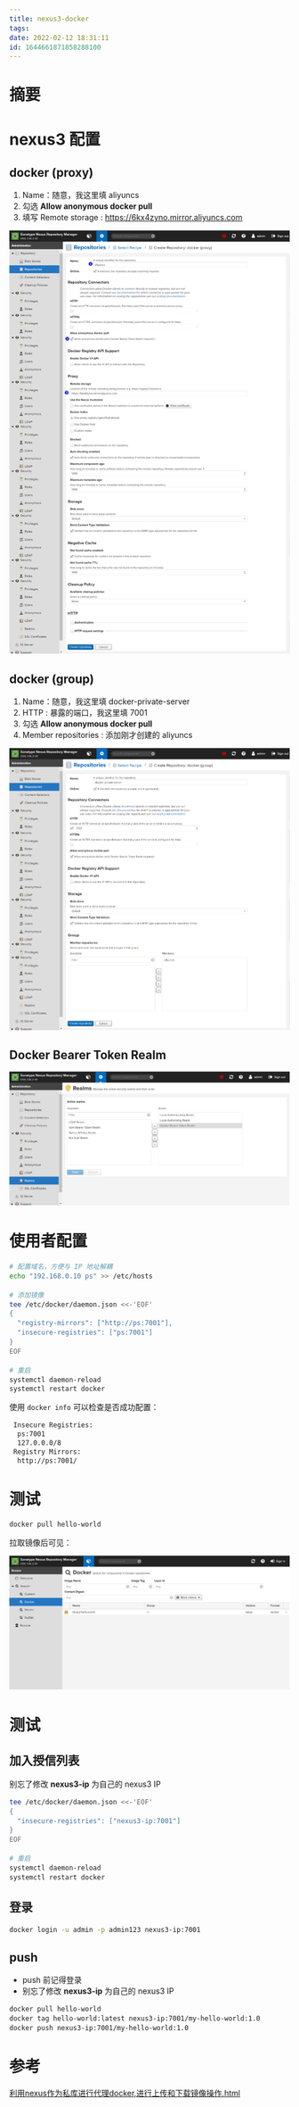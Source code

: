 ```yaml
---
title: nexus3-docker
tags: 
date: 2022-02-12 18:31:11
id: 1644661871858288100
---
```

# 摘要

# nexus3 配置

## docker (proxy)

1. Name：随意，我这里填 aliyuncs
2. 勾选 **Allow anonymous docker pull** 
3. 填写 Remote storage : https://6kx4zyno.mirror.aliyuncs.com

![image-20220218192615878](assets/images/image-20220218192615878.png)

## docker (group)

1. Name：随意，我这里填 docker-private-server
2. HTTP : 暴露的端口，我这里填 7001
3. 勾选 **Allow anonymous docker pull** 
4. Member repositories : 添加刚才创建的 aliyuncs

![image-20220218193851651](assets/images/image-20220218193851651.png)

## Docker Bearer Token Realm

![image-20220218194020243](assets/images/image-20220218194020243.png)

# 使用者配置

```sh
# 配置域名，方便与 IP 地址解耦
echo "192.168.0.10 ps" >> /etc/hosts

# 添加镜像
tee /etc/docker/daemon.json <<-'EOF'
{
  "registry-mirrors": ["http://ps:7001"],
  "insecure-registries": ["ps:7001"]
}
EOF

# 重启
systemctl daemon-reload
systemctl restart docker
```

使用 `docker info` 可以检查是否成功配置：

```
 Insecure Registries:
  ps:7001
  127.0.0.0/8
 Registry Mirrors:
  http://ps:7001/
```

# 测试

```sh
docker pull hello-world
```

拉取镜像后可见：

![image-20220218200015413](assets/images/image-20220218200015413.png)



# 测试

## 加入授信列表

别忘了修改 **nexus3-ip** 为自己的 nexus3 IP

```sh
tee /etc/docker/daemon.json <<-'EOF'
{
  "insecure-registries": ["nexus3-ip:7001"]
}
EOF

# 重启
systemctl daemon-reload
systemctl restart docker
```

## 登录

```sh
docker login -u admin -p admin123 nexus3-ip:7001
```

## push 

- push 前记得登录
- 别忘了修改 **nexus3-ip** 为自己的 nexus3 IP

```sh
docker pull hello-world
docker tag hello-world:latest nexus3-ip:7001/my-hello-world:1.0
docker push nexus3-ip:7001/my-hello-world:1.0
```



# 参考

 [利用nexus作为私库进行代理docker,进行上传和下载镜像操作.html](assets\references\利用nexus作为私库进行代理docker,进行上传和下载镜像操作.html) 





